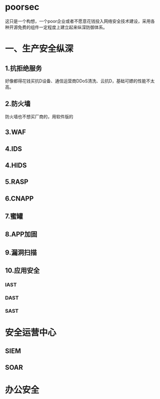# poorsec
这只是一个构想，一个poor企业或者不愿意花钱投入网络安全技术建设，采用各种开源免费的组件一定程度上建立起来纵深防御体系。

# 一、生产安全纵深
## 1.抗拒绝服务
好像都得花钱买抗D设备、通信运营商DDoS清洗、云抗D，基础可嫖的性能不太高。

## 2.防火墙
防火墙也不想买厂商的，用软件版的

## 3.WAF

## 4.IDS

## 4.HIDS

## 5.RASP

## 6.CNAPP

## 7.蜜罐

## 8.APP加固

## 9.漏洞扫描

## 10.应用安全

### IAST

### DAST

### SAST

# 安全运营中心

## SIEM

## SOAR

# 办公安全

